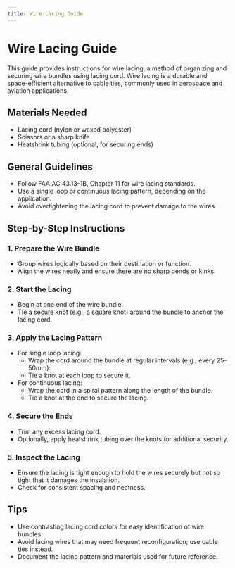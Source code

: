 ```yaml
---
title: Wire Lacing Guide
---
```


# Wire Lacing Guide

This guide provides instructions for wire lacing, a method of organizing and securing wire bundles using lacing cord. Wire lacing is a durable and space-efficient alternative to cable ties, commonly used in aerospace and aviation applications.

## Materials Needed
- Lacing cord (nylon or waxed polyester)
- Scissors or a sharp knife
- Heatshrink tubing (optional, for securing ends)

## General Guidelines
- Follow FAA AC 43.13-1B, Chapter 11 for wire lacing standards.
- Use a single loop or continuous lacing pattern, depending on the application.
- Avoid overtightening the lacing cord to prevent damage to the wires.

## Step-by-Step Instructions

### 1. Prepare the Wire Bundle
- Group wires logically based on their destination or function.
- Align the wires neatly and ensure there are no sharp bends or kinks.

### 2. Start the Lacing
- Begin at one end of the wire bundle.
- Tie a secure knot (e.g., a square knot) around the bundle to anchor the lacing cord.

### 3. Apply the Lacing Pattern
- For single loop lacing:
  - Wrap the cord around the bundle at regular intervals (e.g., every 25–50mm).
  - Tie a knot at each loop to secure it.
- For continuous lacing:
  - Wrap the cord in a spiral pattern along the length of the bundle.
  - Tie a knot at the end to secure the lacing.

### 4. Secure the Ends
- Trim any excess lacing cord.
- Optionally, apply heatshrink tubing over the knots for additional security.

### 5. Inspect the Lacing
- Ensure the lacing is tight enough to hold the wires securely but not so tight that it damages the insulation.
- Check for consistent spacing and neatness.

## Tips
- Use contrasting lacing cord colors for easy identification of wire bundles.
- Avoid lacing wires that may need frequent reconfiguration; use cable ties instead.
- Document the lacing pattern and materials used for future reference.
